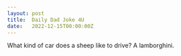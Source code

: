 ```yaml
---
layout: post
title:  Daily Dad Joke 4U
date:   2022-12-15T00:00:00Z
---
```

What kind of car does a sheep like to drive? A lamborghini.
